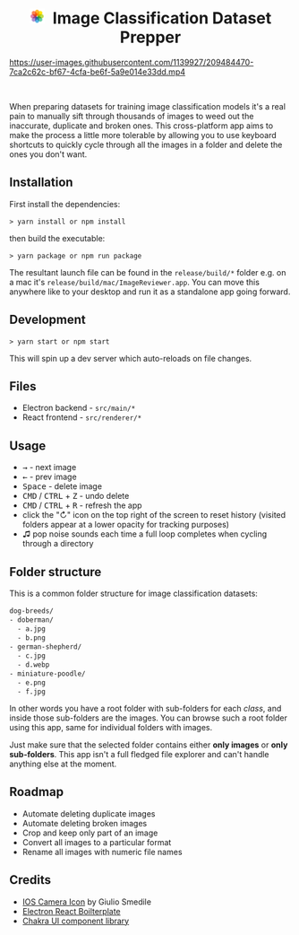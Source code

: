 <h1 align="center">
  <img
    src="./assets/icon.svg"
    alt=""
    width="27"
    style="margin-right: 8px"
  />
  Image Classification Dataset Prepper
</h1>

https://user-images.githubusercontent.com/1139927/209484470-7ca2c62c-bf67-4cfa-be6f-5a9e014e33dd.mp4

<br />

<p>When preparing datasets for training image classification models it's a real pain to manually sift through thousands of images to weed out the inaccurate, duplicate and broken ones. This cross-platform app aims to make the process a little more tolerable by allowing you to use keyboard shortcuts to quickly cycle through all the images in a folder and delete the ones you don't want.</p>

## Installation

First install the dependencies:

```
> yarn install or npm install
```

then build the executable:

```
> yarn package or npm run package
```

The resultant launch file can be found in the `release/build/*` folder e.g. on a mac it's `release/build/mac/ImageReviewer.app`. You can move this anywhere like to your desktop and run it as a standalone app going forward.

## Development

```
> yarn start or npm start
```

This will spin up a dev server which auto-reloads on file changes.

## Files

- Electron backend - `src/main/*`
- React frontend - `src/renderer/*`

## Usage

- <kbd>→</kbd> - next image
- <kbd>←</kbd> - prev image
- <kbd>Space</kbd> - delete image
- <kbd>CMD</kbd> / <kbd>CTRL</kbd> + <kbd>Z</kbd> - undo delete
- <kbd>CMD</kbd> / <kbd>CTRL</kbd> + <kbd>R</kbd> - refresh the app
- click the "&#x21bb;" icon on the top right of the screen to reset history (visited folders appear at a lower opacity for tracking purposes)
- &#9835; pop noise sounds each time a full loop completes when cycling through a directory

## Folder structure

This is a common folder structure for image classification datasets:

```
dog-breeds/
- doberman/
  - a.jpg
  - b.png
- german-shepherd/
  - c.jpg
  - d.webp
- miniature-poodle/
  - e.png
  - f.jpg
```

In other words you have a root folder with sub-folders for each _class_, and inside those sub-folders are the images. You can browse such a root folder using this app, same for individual folders with images.

Just make sure that the selected folder contains either **only images** or **only sub-folders**. This app isn't a full fledged file explorer and can't handle anything else at the moment.

## Roadmap

- Automate deleting duplicate images
- Automate deleting broken images
- Crop and keep only part of an image
- Convert all images to a particular format
- Rename all images with numeric file names

## Credits

- [IOS Camera Icon](https://iconscout.com/icon/photos-30) by Giulio Smedile
- [Electron React Boilterplate](https://github.com/electron-react-boilerplate/electron-react-boilerplate)
- [Chakra UI component library](https://github.com/chakra-ui/chakra-ui)
